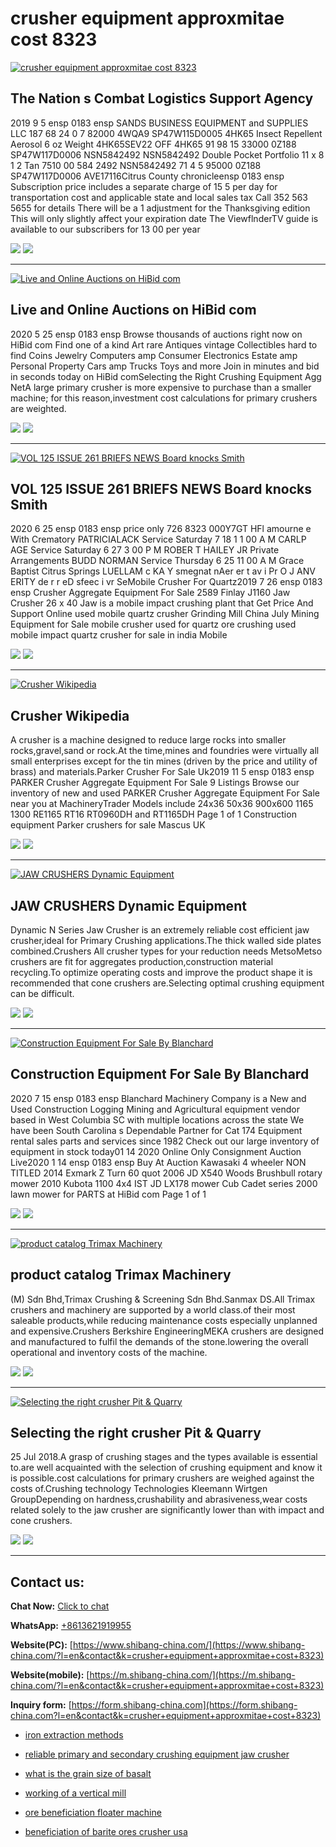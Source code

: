 # crusher equipment approxmitae cost 8323

<a href="https://swt.shibang-china.com/?l=en&img&k=crusher+equipment+approxmitae+cost+8323" target="_blank">![crusher equipment approxmitae cost 8323](http://static.shibang-china.com/all-800x300/265.jpg)</a>

## The Nation s Combat Logistics Support Agency
2019 9 5 ensp 0183 ensp SANDS BUSINESS EQUIPMENT and SUPPLIES LLC 187 68 24 0 7 82000 4WQA9 SP47W115D0005 4HK65 Insect Repellent Aerosol 6 oz Weight 4HK65SEV22 OFF 4HK65 91 98 15 33000 0Z188 SP47W117D0006 NSN5842492 NSN5842492 Double Pocket Portfolio 11 x 8 1 2 Tan 7510 00 584 2492 NSN5842492 71 4 5 95000 0Z188 SP47W117D0006 AVE17116Citrus County chronicleensp 0183 ensp Subscription price includes a separate charge of 15 5 per day for transportation cost and applicable state and local sales tax Call 352 563 5655 for details There will be a 1 adjustment for the Thanksgiving edition This will only slightly affect your expiration date The ViewflnderTV guide is available to our subscribers for 13 00 per year


<a href="https://whatsapp.shibangsoft.com/WhatsApp.php" target="_blank" title="WhatsApp">![](http://static.shibang-china.com/icon/whatsapp.png)</a> <a href="https://swt.shibang-china.com/?l=en&icon&k=crusher+equipment+approxmitae+cost+8323" target="_blank">![](http://static.shibang-china.com/icon/chat-en.png)</a>

---

<a href="https://swt.shibang-china.com/?l=en&img&k=crusher+equipment+approxmitae+cost+8323" target="_blank">![Live and Online Auctions on HiBid com](http://static.shibang-china.com/all-800x300/168.jpg)</a>

## Live and Online Auctions on HiBid com
2020 5 25 ensp 0183 ensp Browse thousands of auctions right now on HiBid com Find one of a kind Art rare Antiques vintage Collectibles hard to find Coins Jewelry Computers amp Consumer Electronics Estate amp Personal Property Cars amp Trucks Toys and more Join in minutes and bid in seconds today on HiBid comSelecting the Right Crushing Equipment Agg NetA large primary crusher is more expensive to purchase than a smaller machine; for this reason,investment cost calculations for primary crushers are weighted.


<a href="https://whatsapp.shibangsoft.com/WhatsApp.php" target="_blank" title="WhatsApp">![](http://static.shibang-china.com/icon/whatsapp.png)</a> <a href="https://swt.shibang-china.com/?l=en&icon&k=crusher+equipment+approxmitae+cost+8323" target="_blank">![](http://static.shibang-china.com/icon/chat-en.png)</a>

---

<a href="https://swt.shibang-china.com/?l=en&img&k=crusher+equipment+approxmitae+cost+8323" target="_blank">![VOL 125 ISSUE 261 BRIEFS NEWS Board knocks Smith](http://static.shibang-china.com/all-800x300/2.jpg)</a>

## VOL 125 ISSUE 261 BRIEFS NEWS Board knocks Smith
2020 6 25 ensp 0183 ensp price only 726 8323 000Y7GT HFl amourne e With Crematory PATRICIALACK Service Saturday 7 18 1 1 00 A M CARLP AGE Service Saturday 6 27 3 00 P M ROBER T HAILEY JR Private Arrangements BUDD NORMAN Service Thursday 6 25 11 00 A M Grace Baptist Citrus Springs LUELLAM c KA Y smegnat nAer er t av i Pr O J ANV ERITY de r r eD sfeec i vr SeMobile Crusher For Quartz2019 7 26 ensp 0183 ensp Crusher Aggregate Equipment For Sale 2589 Finlay J1160 Jaw Crusher 26 x 40 Jaw is a mobile impact crushing plant that Get Price And Support Online used mobile quartz crusher Grinding Mill China July Mining Equipment for Sale mobile crusher used for quartz ore crushing used mobile impact quartz crusher for sale in india Mobile


<a href="https://whatsapp.shibangsoft.com/WhatsApp.php" target="_blank" title="WhatsApp">![](http://static.shibang-china.com/icon/whatsapp.png)</a> <a href="https://swt.shibang-china.com/?l=en&icon&k=crusher+equipment+approxmitae+cost+8323" target="_blank">![](http://static.shibang-china.com/icon/chat-en.png)</a>

---

<a href="https://swt.shibang-china.com/?l=en&img&k=crusher+equipment+approxmitae+cost+8323" target="_blank">![Crusher Wikipedia](http://static.shibang-china.com/all-800x300/1442.jpg)</a>

## Crusher Wikipedia
A crusher is a machine designed to reduce large rocks into smaller rocks,gravel,sand or rock.At the time,mines and foundries were virtually all small enterprises except for the tin mines (driven by the price and utility of brass) and materials.Parker Crusher For Sale Uk2019 11 5 ensp 0183 ensp PARKER Crusher Aggregate Equipment For Sale 9 Listings Browse our inventory of new and used PARKER Crusher Aggregate Equipment For Sale near you at MachineryTrader Models include 24x36 50x36 900x600 1165 1300 RE1165 RT16 RT0960DH and RT1165DH Page 1 of 1 Construction equipment Parker crushers for sale Mascus UK


<a href="https://whatsapp.shibangsoft.com/WhatsApp.php" target="_blank" title="WhatsApp">![](http://static.shibang-china.com/icon/whatsapp.png)</a> <a href="https://swt.shibang-china.com/?l=en&icon&k=crusher+equipment+approxmitae+cost+8323" target="_blank">![](http://static.shibang-china.com/icon/chat-en.png)</a>

---

<a href="https://swt.shibang-china.com/?l=en&img&k=crusher+equipment+approxmitae+cost+8323" target="_blank">![JAW CRUSHERS Dynamic Equipment](http://static.shibang-china.com/all-800x300/419.jpg)</a>

## JAW CRUSHERS Dynamic Equipment
Dynamic N Series Jaw Crusher is an extremely reliable cost efficient jaw crusher,ideal for Primary Crushing applications.The thick walled side plates combined.Crushers All crusher types for your reduction needs MetsoMetso crushers are fit for aggregates production,construction material recycling.To optimize operating costs and improve the product shape it is recommended that cone crushers are.Selecting optimal crushing equipment can be difficult.


<a href="https://whatsapp.shibangsoft.com/WhatsApp.php" target="_blank" title="WhatsApp">![](http://static.shibang-china.com/icon/whatsapp.png)</a> <a href="https://swt.shibang-china.com/?l=en&icon&k=crusher+equipment+approxmitae+cost+8323" target="_blank">![](http://static.shibang-china.com/icon/chat-en.png)</a>

---

<a href="https://swt.shibang-china.com/?l=en&img&k=crusher+equipment+approxmitae+cost+8323" target="_blank">![Construction Equipment For Sale By Blanchard](http://static.shibang-china.com/all-800x300/725.jpg)</a>

## Construction Equipment For Sale By Blanchard
2020 7 15 ensp 0183 ensp Blanchard Machinery Company is a New and Used Construction Logging Mining and Agricultural equipment vendor based in West Columbia SC with multiple locations across the state We have been South Carolina s Dependable Partner for Cat 174 Equipment rental sales parts and services since 1982 Check out our large inventory of equipment in stock today01 14 2020 Online Only Consignment Auction Live2020 1 14 ensp 0183 ensp Buy At Auction Kawasaki 4 wheeler NON TITLED 2014 Exmark Z Turn 60 quot 2006 JD X540 Woods Brushbull rotary mower 2010 Kubota 1100 4x4 IST JD LX178 mower Cub Cadet series 2000 lawn mower for PARTS at HiBid com Page 1 of 1


<a href="https://whatsapp.shibangsoft.com/WhatsApp.php" target="_blank" title="WhatsApp">![](http://static.shibang-china.com/icon/whatsapp.png)</a> <a href="https://swt.shibang-china.com/?l=en&icon&k=crusher+equipment+approxmitae+cost+8323" target="_blank">![](http://static.shibang-china.com/icon/chat-en.png)</a>

---

<a href="https://swt.shibang-china.com/?l=en&img&k=crusher+equipment+approxmitae+cost+8323" target="_blank">![product catalog Trimax Machinery](http://static.shibang-china.com/all-800x300/1503.jpg)</a>

## product catalog Trimax Machinery
(M) Sdn Bhd,Trimax Crushing &amp; Screening Sdn Bhd.Sanmax DS.All Trimax crushers and machinery are supported by a world class.of their most saleable products,while reducing maintenance costs especially unplanned and expensive.Crushers Berkshire EngineeringMEKA crushers are designed and manufactured to fulfil the demands of the stone.lowering the overall operational and inventory costs of the machine.


<a href="https://whatsapp.shibangsoft.com/WhatsApp.php" target="_blank" title="WhatsApp">![](http://static.shibang-china.com/icon/whatsapp.png)</a> <a href="https://swt.shibang-china.com/?l=en&icon&k=crusher+equipment+approxmitae+cost+8323" target="_blank">![](http://static.shibang-china.com/icon/chat-en.png)</a>

---

<a href="https://swt.shibang-china.com/?l=en&img&k=crusher+equipment+approxmitae+cost+8323" target="_blank">![Selecting the right crusher Pit &amp; Quarry](http://static.shibang-china.com/all-800x300/2.jpg)</a>

## Selecting the right crusher Pit &amp; Quarry
25 Jul 2018.A grasp of crushing stages and the types available is essential to.are well acquainted with the selection of crushing equipment and know it is possible.cost calculations for primary crushers are weighed against the costs of.Crushing technology Technologies Kleemann Wirtgen GroupDepending on hardness,crushability and abrasiveness,wear costs related solely to the jaw crusher are significantly lower than with impact and cone crushers.


<a href="https://whatsapp.shibangsoft.com/WhatsApp.php" target="_blank" title="WhatsApp">![](http://static.shibang-china.com/icon/whatsapp.png)</a> <a href="https://swt.shibang-china.com/?l=en&icon&k=crusher+equipment+approxmitae+cost+8323" target="_blank">![](http://static.shibang-china.com/icon/chat-en.png)</a>

---
## Contact us:

**Chat Now:** [Click to chat](https://swt.shibang-china.com?l=en&contact&k=crusher+equipment+approxmitae+cost+8323)

**WhatsApp:**  [+8613621919955](https://whatsapp.shibangsoft.com/WhatsApp.php)

**Website(PC):** [https://www.shibang-china.com/](https://www.shibang-china.com/?l=en&contact&k=crusher+equipment+approxmitae+cost+8323)

**Website(mobile):** [https://m.shibang-china.com/](https://m.shibang-china.com/?l=en&contact&k=crusher+equipment+approxmitae+cost+8323)

**Inquiry form:** [https://form.shibang-china.com](https://form.shibang-china.com?l=en&contact&k=crusher+equipment+approxmitae+cost+8323)

* [iron extraction methods](../161/iron%20extraction%20methods.md)

* [reliable primary and secondary crushing equipment jaw crusher](../168/reliable%20primary%20and%20secondary%20crushing%20equipment%20jaw%20crusher.md)

* [what is the grain size of basalt](../165/what%20is%20the%20grain%20size%20of%20basalt.md)

* [working of a vertical mill](../162/working%20of%20a%20vertical%20mill.md)

* [ore beneficiation floater machine](../163/ore%20beneficiation%20floater%20machine.md)

* [beneficiation of barite ores crusher usa](../168/beneficiation%20of%20barite%20ores%20crusher%20usa.md)